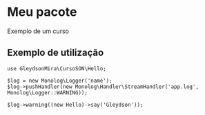# Meu pacote

Exemplo de um curso

## Exemplo de utilização

```
use GleydsonMira\CursoSON\Hello;

$log = new Monolog\Logger('name');
$log->pushHandler(new Monolog\Handler\StreamHandler('app.log', Monolog\Logger::WARNING));

$log->warning((new Hello)->say('Gleydson'));

```